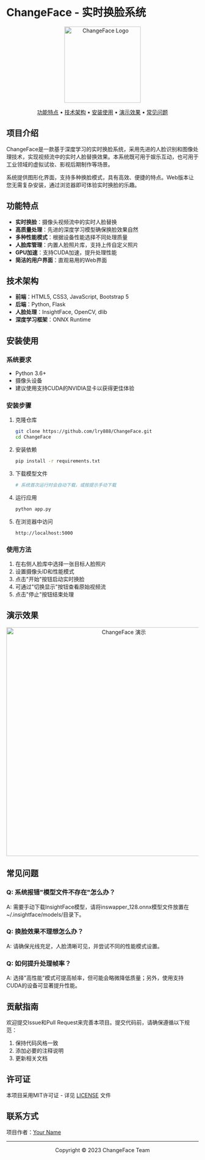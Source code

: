 # ChangeFace - 实时换脸系统

<p align="center">
  <img src="static/img/logo.png" alt="ChangeFace Logo" width="200">
</p>

<p align="center">
  <a href="#功能特点">功能特点</a> •
  <a href="#技术架构">技术架构</a> •
  <a href="#安装使用">安装使用</a> •
  <a href="#演示效果">演示效果</a> •
  <a href="#常见问题">常见问题</a>
</p>

## 项目介绍

ChangeFace是一款基于深度学习的实时换脸系统，采用先进的人脸识别和图像处理技术，实现视频流中的实时人脸替换效果。本系统既可用于娱乐互动，也可用于工业领域的虚拟试妆、影视后期制作等场景。

系统提供图形化界面，支持多种换脸模式，具有高效、便捷的特点。Web版本让您无需复杂安装，通过浏览器即可体验实时换脸的乐趣。

## 功能特点

- **实时换脸**：摄像头视频流中的实时人脸替换
- **高质量处理**：先进的深度学习模型确保换脸效果自然
- **多种性能模式**：根据设备性能选择不同处理质量
- **人脸库管理**：内置人脸照片库，支持上传自定义照片
- **GPU加速**：支持CUDA加速，提升处理性能
- **简洁的用户界面**：直观易用的Web界面

## 技术架构

- **前端**：HTML5, CSS3, JavaScript, Bootstrap 5
- **后端**：Python, Flask
- **人脸处理**：InsightFace, OpenCV, dlib
- **深度学习框架**：ONNX Runtime

## 安装使用

### 系统要求

- Python 3.6+
- 摄像头设备
- 建议使用支持CUDA的NVIDIA显卡以获得更佳体验

### 安装步骤

1. 克隆仓库
   ```bash
   git clone https://github.com/lry888/ChangeFace.git
   cd ChangeFace
   ```

2. 安装依赖
   ```bash
   pip install -r requirements.txt
   ```

3. 下载模型文件
   ```bash
   # 系统首次运行时会自动下载，或按提示手动下载
   ```

4. 运行应用
   ```bash
   python app.py
   ```

5. 在浏览器中访问
   ```
   http://localhost:5000
   ```

### 使用方法

1. 在右侧人脸库中选择一张目标人脸照片
2. 设置摄像头ID和性能模式
3. 点击"开始"按钮启动实时换脸
4. 可通过"切换显示"按钮查看原始视频流
5. 点击"停止"按钮结束处理

## 演示效果

<p align="center">
  <img src="static/img/demo.gif" alt="ChangeFace 演示" width="600">
</p>

## 常见问题

### Q: 系统报错"模型文件不存在"怎么办？
A: 需要手动下载InsightFace模型，请将inswapper_128.onnx模型文件放置在~/.insightface/models/目录下。

### Q: 换脸效果不理想怎么办？
A: 请确保光线充足，人脸清晰可见，并尝试不同的性能模式设置。

### Q: 如何提升处理帧率？
A: 选择"高性能"模式可提高帧率，但可能会略微降低质量；另外，使用支持CUDA的设备可显著提升性能。

## 贡献指南

欢迎提交Issue和Pull Request来完善本项目。提交代码前，请确保遵循以下规范：

1. 保持代码风格一致
2. 添加必要的注释说明
3. 更新相关文档

## 许可证

本项目采用MIT许可证 - 详见 [LICENSE](LICENSE) 文件

## 联系方式

项目作者：[Your Name](mailto:your.email@example.com)

---

<p align="center">Copyright © 2023 ChangeFace Team</p>
